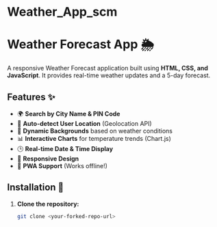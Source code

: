 # Weather_App_scm
# Weather Forecast App 🌦️

A responsive Weather Forecast application built using **HTML, CSS, and JavaScript**. It provides real-time weather updates and a 5-day forecast.

## Features ✨
- 🌍 **Search by City Name & PIN Code**
- 📍 **Auto-detect User Location** (Geolocation API)
- 🎨 **Dynamic Backgrounds** based on weather conditions
- 📊 **Interactive Charts** for temperature trends (Chart.js)
- 🕒 **Real-time Date & Time Display**
- 📱 **Responsive Design**
- 🔄 **PWA Support** (Works offline!)

## Installation 🔧
1. **Clone the repository:**
   ```sh
   git clone <your-forked-repo-url>

